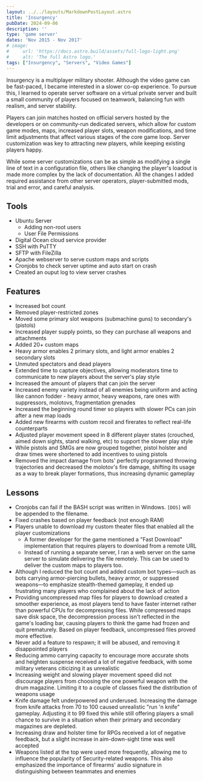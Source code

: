 ```yaml
---
layout: ../../layouts/MarkdownPostLayout.astro
title: 'Insurgency'
pubDate: 2024-09-06
description: ''
type: 'game server'
dates: 'Nov 2015 - Nov 2017'
# image:
#     url: 'https://docs.astro.build/assets/full-logo-light.png'
#     alt: 'The full Astro logo.'
tags: ["Insurgency", "Servers", "Video Games"]
---
```

Insurgency is a multiplayer military shooter. Although the video game can be fast-paced, I became interested in a slower co-op experience. To pursue this, I learned to operate server software on a virtual private server and built a small community of players focused on teamwork, balancing fun with realism, and server stability.

Players can join matches hosted on official servers hosted by the developers or on community-run dedicated servers, which allow for custom game modes, maps, increased player slots, weapon modifications, and time limit adjustments that affect various stages of the core game loop. Server customization was key to attracting new players, while keeping existing players happy.

While some server customizations can be as simple as modifying a single line of text in a configuration file, others like changing the player's loadout is made more complex by the lack of documentation. All the changes I added required assistance from other server operators, player-submitted mods, trial and error, and careful analysis.

## Tools
- Ubuntu Server
	- Adding non-root users
	- User File Permissions
- Digital Ocean cloud service provider
- SSH with PuTTY
- SFTP with FileZilla
- Apache webserver to serve custom maps and scripts
- Cronjobs to check server uptime and auto start on crash
- Created an ouput log to view server crashes

## Features
- Increased bot count
- Removed player-restricted zones
- Moved some primary slot weapons (submachine guns) to secondary's (pistols)
- Increased player supply points, so they can purchase all weapons and attachments
- Added 20+ custom maps
- Heavy armor enables 2 primary slots, and light armor enables 2 secondary slots
- Unmuted spectators and dead players
- Extended time to capture objectives, allowing moderators time to communicate to new players about the server's play style
- Increased the amount of players that can join the server
- Increased enemy variety instead of all enemies being uniform and acting like cannon fodder - heavy armor, heavy weapons, rare ones with suppressors, molotovs, fragmentation grenades
- Increased the beginning round timer so players with slower PCs can join after a new map loads
- Added new firearms with custom recoil and firerates to reflect real-life counterparts
- Adjusted player movement speed in 8 different player states (crouched, aimed down sights, stand walking, etc) to support the slower play style
- While pistols and SMGs are now grouped together, pistol holster and draw times were shortened to add incentives to using pistols
- Removed the impact damage from bots' perfectly programmed throwing trajectories and decreased the molotov's fire damage, shifting its usage as a way to break player formations, thus increasing dynamic gameplay

## Lessons
- Cronjobs can fail if the BASH script was written in Windows. `[DOS]` will be appended to the filename.
- Fixed crashes based on player feedback (not enough RAM)
- Players unable to download my custom theater files that enabled all the player customizations
    - A former developer for the game mentioned a "Fast Download" implementation that requires players to download from a remote URL
    - Instead of running a separate server, I ran a web server on the same server to simulate delivering the file remotely. This can be used to deliver the custom maps to players too.
- Although I reduced the bot count and added custom bot types—such as bots carrying armor-piercing bullets, heavy armor, or suppressed weapons—to emphasize stealth-themed gameplay, it ended up frustrating many players who complained about the lack of action
- Providing uncompressed map files for players to download created a smoother experience, as most players tend to have faster internet rather than powerful CPUs for decompressing files. While compressed maps save disk space, the decompression process isn't reflected in the game's loading bar, causing players to think the game had frozen and quit prematurely. Based on player feedback, uncompressed files proved more effective.
- Never add a feature to respawn; it will be abused, and removing it disappointed players
- Reducing ammo carrying capacity to encourage more accurate shots and heighten suspense received a lot of negative feedback, with some military veterans citicizing it as unrealistic
- Increasing weight and slowing player movement speed did not discourage players from choosing the one powerful weapon with the drum magazine. Limiting it to a couple of classes fixed the distribution of weapons usage
- Knife damage felt underpowered and underused. Increasing the damage from knife attacks from 70 to 100 caused unrealistic "run 'n knife" gameplay. Adjusting it to 99 fixed this while still offering players a small chance to survive in a situation when their primary and secondary magazines are depleted.
- Increasing draw and holster time for RPGs received a lot of negative feedback, but a slight increase in aim-down-sight time was well accepted
- Weapons listed at the top were used more frequently, allowing me to influence the popularity of Security-related weapons. This also emphasized the importance of firearms' audio signature in distinguishing between teammates and enemies
